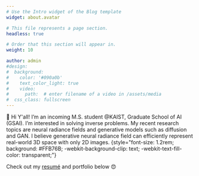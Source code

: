 ```yaml
---
# Use the Intro widget of the Blog template
widget: about.avatar

# This file represents a page section.
headless: true

# Order that this section will appear in.
weight: 10

author: admin
#design:
#  background:
#    color: '#090a0b'
#    text_color_light: true
#    video:
#      path:  # enter filename of a video in /assets/media
#  css_class: fullscreen
---
```


👋 Hi Y'all! I’m an incoming M.S. student @KAIST, Graduate School of AI (GSAI). I’m interested in solving inverse problems. My recent research topics are neural radiance fields and generative models such as diffusion and GAN. I believe generative neural radiance field can efficiently represent real-world 3D space with only 2D images.
{style="font-size: 1.2rem; background: #FFB76B; -webkit-background-clip: text; -webkit-text-fill-color: transparent;"}

Check out my [resumé](/about/) and portfolio below 😍
